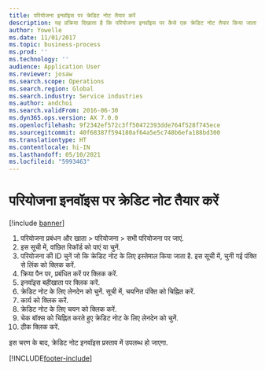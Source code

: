 ```yaml
---
title: परियोजना इनवॉइस पर क्रेडिट नोट तैयार करें
description: यह प्रक्रिया दिखाता है कि परियोजना इनवॉइस पर कैसे एक क्रेडिट नोट तैयार किया जाता है, जो पोस्ट किया जा चुका है.
author: Yowelle
ms.date: 11/01/2017
ms.topic: business-process
ms.prod: ''
ms.technology: ''
audience: Application User
ms.reviewer: josaw
ms.search.scope: Operations
ms.search.region: Global
ms.search.industry: Service industries
ms.author: andchoi
ms.search.validFrom: 2016-06-30
ms.dyn365.ops.version: AX 7.0.0
ms.openlocfilehash: 9f2342ef572c3ff50472393dde764f528f745ece
ms.sourcegitcommit: 40f68387f594180af64a5e5c748b6efa188bd300
ms.translationtype: HT
ms.contentlocale: hi-IN
ms.lasthandoff: 05/10/2021
ms.locfileid: "5993463"
---
```

# <a name="create-a-credit-note-on-project-invoices"></a>परियोजना इनवॉइस पर क्रेडिट नोट तैयार करें

[!include [banner](../../includes/banner.md)]

1. परियोजना प्रबंधन और खाता > परियोजना > सभी परियोजना पर जाएं. 
2. इस सूची में, वांछित रिकॉर्ड को पाएं या चुनें. 
3. परियोजना की ID चुनें जो कि क्रेडिट नोट के लिए इस्तेमाल किया जाता है. इस सूची में, चुनी गई पंक्ति से लिंक को क्लिक करें. 
4. क्रिया पैन पर, प्रबंधित करें पर क्लिक करें. 
5. इनवॉइस बहीखाता पर क्लिक करें. 
6. क्रेडिट नोट के लिए लेनदेन को चुनें. सूची में, चयनित पंक्ति को चिह्नित करें. 
7. कार्य को क्लिक करें. 
8. क्रेडिट नोट के लिए चयन को क्लिक करें. 
9. चेक बॉक्स को चिह्नित करते हुए क्रेडिट नोट के लिए लेनदेन को चुनें.
10.  ठीक क्लिक करें. 

इस चरण के बाद, क्रेडिट नोट इनवॉइस प्रस्ताव में उपलब्ध हो जाएगा.


[!INCLUDE[footer-include](../../includes/footer-banner.md)]